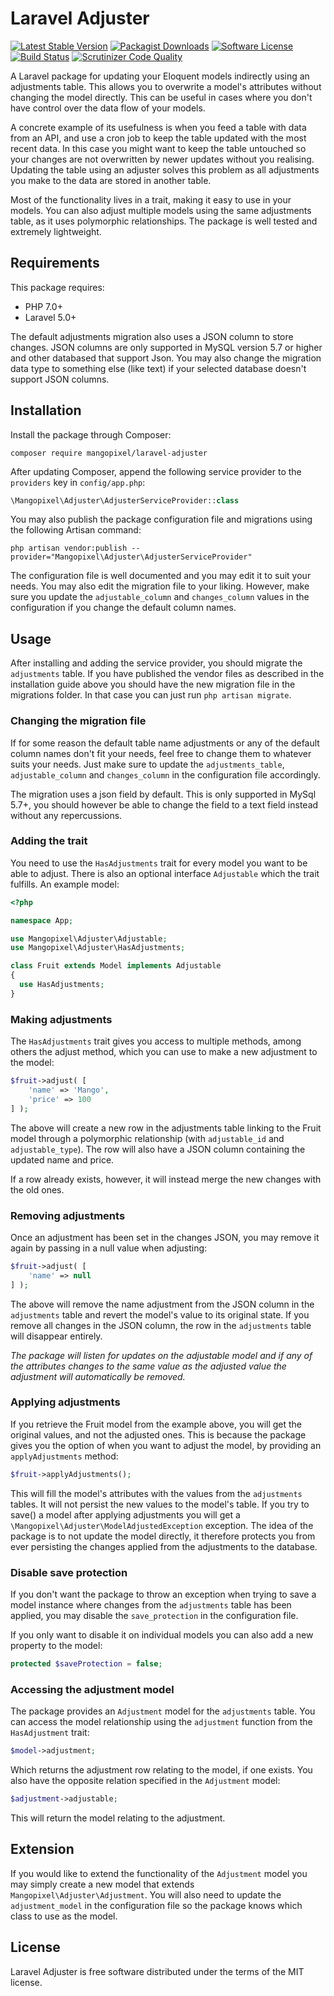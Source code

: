 # Laravel Adjuster

[![Latest Stable Version](https://poser.pugx.org/mangopixel/laravel-adjuster/v/stable?format=flat-square)](https://github.com/mangopixel/laravel-adjuster)
[![Packagist Downloads](https://img.shields.io/packagist/dt/mangopixel/laravel-adjuster.svg?style=flat-square)](https://packagist.org/packages/mangopixel/laravel-adjuster)
[![Software License](https://img.shields.io/badge/license-MIT-brightgreen.svg?style=flat-square)](license.md)
[![Build Status](https://img.shields.io/travis/mangopixel/laravel-adjuster/master.svg?style=flat-square)](https://travis-ci.org/mangopixel/laravel-adjuster)
[![Scrutinizer Code Quality](https://img.shields.io/scrutinizer/g/mangopixel/laravel-adjuster.svg?style=flat-square)](https://scrutinizer-ci.com/g/mangopixel/laravel-adjuster/?branch=master)


A Laravel package for updating your Eloquent models indirectly using an adjustments table. This allows you to overwrite a model's attributes without changing the model directly. This can be useful in cases where you don't have control over the data flow of your models. 

A concrete example of its usefulness is when you feed a table with data from an API, and use a cron job to keep the table updated with the most recent data. In this case you might want to keep the table untouched so your changes are not overwritten by newer updates without you realising. Updating the table using an adjuster solves this problem as all adjustments you make to the data are stored in another table.

Most of the functionality lives in a trait, making it easy to use in your models. You can also adjust multiple models using the same adjustments table, as it uses polymorphic relationships. The package is well tested and extremely lightweight.

## Requirements

This package requires:
- PHP 7.0+
- Laravel 5.0+

The default adjustments migration also uses a JSON column to store changes. JSON columns are only supported in MySQL version 5.7 or higher and other databased that support Json. You may also change the migration data type to something else (like text) if your selected database doesn't support JSON columns.

## Installation

Install the package through Composer:

```shell
composer require mangopixel/laravel-adjuster
```

After updating Composer, append the following service provider to the `providers` key in `config/app.php`:

```php
\Mangopixel\Adjuster\AdjusterServiceProvider::class
```

You may also publish the package configuration file and migrations using the following Artisan command:

```shell
php artisan vendor:publish --provider="Mangopixel\Adjuster\AdjusterServiceProvider"
```

The configuration file is well documented and you may edit it to suit your needs. You may also edit the migration file to your liking. However, make sure you update the `adjustable_column` and `changes_column` values in the configuration if you change the default column names.

## Usage

After installing and adding the service provider, you should migrate the `adjustments` table. If you have published the vendor files as described in the installation guide above you should have the new migration file in the migrations folder. In that case you can just run `php artisan migrate`.

### Changing the migration file

If for some reason the default table name adjustments or any of the default column names don't fit your needs, feel free to change them to whatever suits your needs. Just make sure to update the `adjustments_table`, `adjustable_column` and `changes_column` in the configuration file accordingly.

The migration uses a json field by default. This is only supported in MySql 5.7+, you should however be able to change the field to a text field instead without any repercussions.

### Adding the trait

You need to use the `HasAdjustments` trait for every model you want to be able to adjust. There is also an optional interface `Adjustable` which the trait fulfills. An example model:

```php
<?php

namespace App;

use Mangopixel\Adjuster\Adjustable;
use Mangopixel\Adjuster\HasAdjustments;

class Fruit extends Model implements Adjustable
{
  use HasAdjustments;
}
```

### Making adjustments

The `HasAdjustments` trait gives you access to multiple methods, among others the adjust method, which you can use to make a new adjustment to the model:

```php
$fruit->adjust( [
    'name' => 'Mango',
    'price' => 100
] );
```

The above will create a new row in the adjustments table linking to the Fruit model through a polymorphic relationship (with `adjustable_id` and `adjustable_type`). The row will also have a JSON column containing the updated name and price.

If a row already exists, however, it will instead merge the new changes with the old ones.

### Removing adjustments

Once an adjustment has been set in the changes JSON, you may remove it again by passing in a null value when adjusting:

```php
$fruit->adjust( [
    'name' => null
] );
```

The above will remove the name adjustment from the JSON column in the `adjustments` table and revert the model's value to its original state. If you remove all changes in the JSON column, the row in the `adjustments` table will disappear entirely.

*The package will listen for updates on the adjustable model and if any of the attributes changes to the same value as the adjusted value the adjustment will automatically be removed.*

### Applying adjustments

If you retrieve the Fruit model from the example above, you will get the original values, and not the adjusted ones. This is because the package gives you the option of when you want to adjust the model, by providing an `applyAdjustments` method:

```php
$fruit->applyAdjustments();
```

This will fill the model's attributes with the values from the `adjustments` tables. It will not persist the new values to the model's table. If you try to save() a model after applying adjustments you will get a `\Mangopixel\Adjuster\ModelAdjustedException` exception. The idea of the package is to not update the model directly, it therefore protects you from ever persisting the changes applied from the adjustments to the database.

### Disable save protection

If you don't want the package to throw an exception when trying to save a model instance where changes from the `adjustments` table has been applied, you may disable the `save_protection` in the configuration file.

If you only want to disable it on individual models you can also add a new property to the model:

```php
protected $saveProtection = false;
```

### Accessing the adjustment model

The package provides an `Adjustment` model for the `adjustments` table. You can access the model relationship using the `adjustment` function from the `HasAdjustment` trait:

```php
$model->adjustment;
```

Which returns the adjustment row relating to the model, if one exists. You also have the opposite relation specified in the `Adjustment` model:

```php
$adjustment->adjustable;
```

This will return the model relating to the adjustment.

## Extension

If you would like to extend the functionality of the `Adjustment` model you may simply create a new model that extends `Mangopixel\Adjuster\Adjustment`. You will also need to update the `adjustment_model` in the configuration file so the package knows which class to use as the model.

## License

Laravel Adjuster is free software distributed under the terms of the MIT license.
